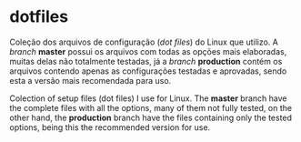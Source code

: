 # dotfiles

Coleção dos arquivos de configuração (*dot files*) do Linux que utilizo. A *branch* **master** possui os arquivos com todas as opções mais elaboradas, muitas delas não totalmente testadas, já a *branch* **production** contém os arquivos contendo apenas as configurações testadas e aprovadas, sendo esta a versão mais recomendada para uso.

Colection of setup files (dot files) I use for Linux. The **master** branch have the complete files with all the options, many of them not fully tested, on the other hand, the **production** branch have the files containing only the tested options, being this the recommended version for use.
